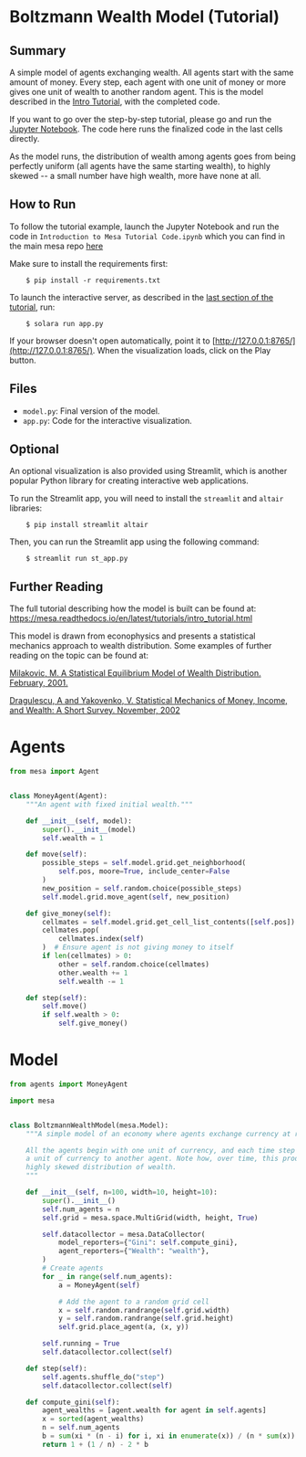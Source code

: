 
# Boltzmann Wealth Model (Tutorial)

## Summary

A simple model of agents exchanging wealth. All agents start with the same amount of money. Every step, each agent with one unit of money or more gives one unit of wealth to another random agent. This is the model described in the [Intro Tutorial](https://mesa.readthedocs.io/en/latest/tutorials/intro_tutorial.html), with the completed code.

If you want to go over the step-by-step tutorial, please go and run the [Jupyter Notebook](https://github.com/projectmesa/mesa/blob/main/docs/tutorials/intro_tutorial.ipynb). The code here runs the finalized code in the last cells directly.

As the model runs, the distribution of wealth among agents goes from being perfectly uniform (all agents have the same starting wealth), to highly skewed -- a small number have high wealth, more have none at all.

## How to Run

To follow the tutorial example, launch the Jupyter Notebook and run the code in ``Introduction to Mesa Tutorial Code.ipynb`` which you can find in the main mesa repo [here](https://github.com/projectmesa/mesa/blob/main/docs/tutorials/intro_tutorial.ipynb)

Make sure to install the requirements first:

```
    $ pip install -r requirements.txt
```

To launch the interactive server, as described in the [last section of the tutorial](https://mesa.readthedocs.io/en/latest/tutorials/intro_tutorial.html#adding-visualization), run:

```
    $ solara run app.py
```

If your browser doesn't open automatically, point it to [http://127.0.0.1:8765/](http://127.0.0.1:8765/). When the visualization loads, click on the Play button.


## Files

* ``model.py``: Final version of the model.
* ``app.py``: Code for the interactive visualization.

## Optional

An optional visualization is also provided using Streamlit, which is another popular Python library for creating interactive web applications.

To run the Streamlit app, you will need to install the `streamlit` and `altair` libraries:

```
    $ pip install streamlit altair
```

Then, you can run the Streamlit app using the following command:

```
    $ streamlit run st_app.py
```

## Further Reading

The full tutorial describing how the model is built can be found at:
https://mesa.readthedocs.io/en/latest/tutorials/intro_tutorial.html

This model is drawn from econophysics and presents a statistical mechanics approach to wealth distribution. Some examples of further reading on the topic can be found at:

[Milakovic, M. A Statistical Equilibrium Model of Wealth Distribution. February, 2001.](https://editorialexpress.com/cgi-bin/conference/download.cgi?db_name=SCE2001&paper_id=214)

[Dragulescu, A and Yakovenko, V. Statistical Mechanics of Money, Income, and Wealth: A Short Survey. November, 2002](http://arxiv.org/pdf/cond-mat/0211175v1.pdf)


# Agents

```python
from mesa import Agent


class MoneyAgent(Agent):
    """An agent with fixed initial wealth."""

    def __init__(self, model):
        super().__init__(model)
        self.wealth = 1

    def move(self):
        possible_steps = self.model.grid.get_neighborhood(
            self.pos, moore=True, include_center=False
        )
        new_position = self.random.choice(possible_steps)
        self.model.grid.move_agent(self, new_position)

    def give_money(self):
        cellmates = self.model.grid.get_cell_list_contents([self.pos])
        cellmates.pop(
            cellmates.index(self)
        )  # Ensure agent is not giving money to itself
        if len(cellmates) > 0:
            other = self.random.choice(cellmates)
            other.wealth += 1
            self.wealth -= 1

    def step(self):
        self.move()
        if self.wealth > 0:
            self.give_money()

```


# Model

```python
from agents import MoneyAgent

import mesa


class BoltzmannWealthModel(mesa.Model):
    """A simple model of an economy where agents exchange currency at random.

    All the agents begin with one unit of currency, and each time step can give
    a unit of currency to another agent. Note how, over time, this produces a
    highly skewed distribution of wealth.
    """

    def __init__(self, n=100, width=10, height=10):
        super().__init__()
        self.num_agents = n
        self.grid = mesa.space.MultiGrid(width, height, True)

        self.datacollector = mesa.DataCollector(
            model_reporters={"Gini": self.compute_gini},
            agent_reporters={"Wealth": "wealth"},
        )
        # Create agents
        for _ in range(self.num_agents):
            a = MoneyAgent(self)

            # Add the agent to a random grid cell
            x = self.random.randrange(self.grid.width)
            y = self.random.randrange(self.grid.height)
            self.grid.place_agent(a, (x, y))

        self.running = True
        self.datacollector.collect(self)

    def step(self):
        self.agents.shuffle_do("step")
        self.datacollector.collect(self)

    def compute_gini(self):
        agent_wealths = [agent.wealth for agent in self.agents]
        x = sorted(agent_wealths)
        n = self.num_agents
        b = sum(xi * (n - i) for i, xi in enumerate(x)) / (n * sum(x))
        return 1 + (1 / n) - 2 * b

```